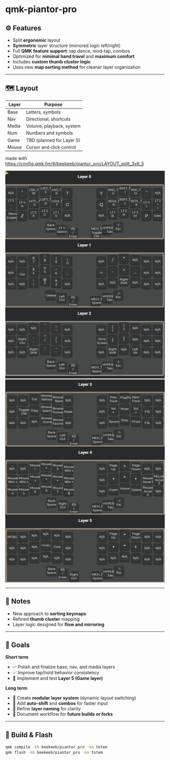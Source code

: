 # qmk-piantor-pro

## ⚙️ Features

- Split **ergonomic** layout  
- **Symmetric** layer structure (mirrored logic left/right)  
- Full **QMK feature support**: tap dance, mod-tap, combos  
- Optimized for **minimal hand travel** and **maximum comfort**  
- Includes **custom thumb cluster logic**  
- Uses new **map sorting method** for cleaner layer organization

---

## 🗺️ Layout

| Layer | Purpose |
|-------|----------|
| Base  | Letters, symbols |
| Nav   | Directional, shortcuts |
| Media | Volume, playback, system |
| Num   | Numbers and symbols |
| Game  | TBD (planned for Layer 5) |
| Mouse | Cursor and click control |

made with <https://config.qmk.fm/#/beekeeb/piantor_pro/LAYOUT_split_3x6_3>

![0-2](src/bknavscentrdmehcwhypertesc.....1.png)
![3-5](src/bknavscentrdmehcwhypertesc.....2.png)

---

## 🧩 Notes

- New approach to **sorting keymaps**  
- Refined **thumb cluster** mapping  
- Layer logic designed for **flow and mirroring**

---

## 🎯 Goals

**Short term**

- ✅ Polish and finalize base, nav, and media layers  
- ✅ Improve tap/hold behavior consistency  
- 🔲 Implement and test **Layer 5 (Game layer)**  

**Long term**

- 🔲 Create **modular layer system** (dynamic layout switching)
- 🔲 Add **auto-shift** and **combos** for faster input  
- 🔲 Refine **layer naming** for clarity  
- 🔲 Document workflow for **future builds or forks**

---

## 🧰 Build & Flash

```bash
qmk compile -kb beekeeb/piantor_pro -km totem
qmk flash -kb beekeeb/piantor_pro -km totem
